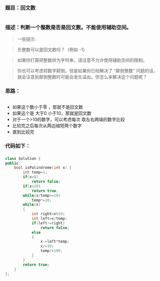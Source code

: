 ### 题目：回文数<h1>
### 描述：判断一个整数是否是回文数。不能使用辅助空间。

> 一些提示:

>负整数可以是回文数吗？（例如 -1）

>如果你打算把整数转为字符串，请注意不允许使用辅助空间的限制。

>你也可以考虑将数字颠倒。但是如果你已经解决了 “颠倒整数” 问题的话，就会注意到颠倒整数时可能会发生溢出。你怎么来解决这个问题呢？
### 思路：<h2>
- 如果这个数小于零 ，那就不是回文数
- 如果这个是 大于0 小于10，那就是回文数
- 对于一个>10的数字，可以考虑每次 取左右两端的数字比较
- 比较完之后每次从两边缩短两个数字
- 直到比较完
### 代码如下：<h3>
```C++
class Solution {
public:
    bool isPalindrome(int x) {
        int temp=1;
        if(x<0)
            return false;
        if(x<10)
            return true;
        while(x/temp>=10)
            temp*=10;
        while(x)
        {
            int right=x%10;
            int left=x/temp;
            if(left!=right)
                return false;
            else
            {
                x-=left*temp;
                x/=10;
                temp/=100;
            }
        }
        return true;
    }
};
```
